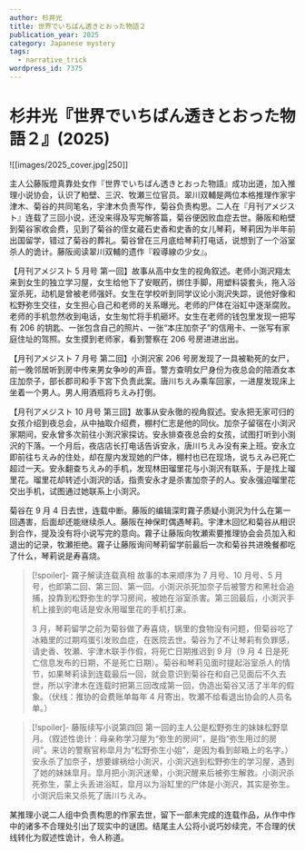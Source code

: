 ```yaml
---
author: 杉井光
title: 世界でいちばん透きとおった物語２
publication_year: 2025
category: Japanese mystery
tags:
  - narrative_trick
wordpress_id: 7375
---
```


# 杉井光『世界でいちばん透きとおった物語２』(2025)

![[images/2025_cover.jpg|250]]

主人公藤阪燈真靠处女作『世界でいちばん透きとおった物語』成功出道，加入推理小说协会，认识了粕壁、三沢、牧瀬三位官员。翠川双輔是两位本格推理作家宇津木、菊谷的共同笔名，宇津木负责写作，菊谷负责构思。二人在『月刊アメジスト』连载了三回小说，还没来得及写完解答篇，菊谷便因败血症去世。藤阪和粕壁到菊谷家收会费，见到了菊谷的侄女蔵石史香和史香的女儿琴莉，琴莉因为半年前出国留学，错过了菊谷的葬礼。菊谷曾在三月底给琴莉打电话，说想到了一个浴室杀人的诡计。藤阪阅读翠川双輔的遗作『殺導線の少女』。

【月刊アメジスト 5 月号 第一回】故事从高中女生的视角叙述。老师小渕沢翔太来到女生的独立学习屋，女生给他下了安眠药，绑住手脚，用塑料袋套头，拖入浴室杀死，动机是曾被老师强奸。女生在学校听到同学议论小渕沢失踪，说他好像和松野弥生交往，女生担心自己和老师的关系曝光。老师的尸体在浴缸中逐渐腐败。老师的手机忽然收到电话，女生匆忙将手机砸坏。女生在老师的钱包里发现一把写有 206 的钥匙、一张包含自己的照片、一张“本庄加奈子”的信用卡、一张写有家庭住址的驾照。女生摸到老师家，看到警察在 206 号房进进出出。

【月刊アメジスト 7 月号 第二回】小渕沢家 206 号房发现了一具被勒死的女尸，前一晚邻居听到房中传来男女争吵的声音。警方查明女尸身份为夜总会的陪酒女本庄加奈子，部长郡司和手下宮下负责此案。唐川ちえみ乘车回家，一进屋发现床上坐着一个男人。男人用酒瓶将ちえみ打倒。

【月刊アメジスト 10 月号 第三回】故事从安永徹的视角叙述。安永把无家可归的女孩介绍到夜总会，从中抽取介绍费，棚村仁志是他的同伙。加奈子留宿在小渕沢家期间，安永曾多次前往小渕沢家探访。安永排查夜总会的女孩，试图打听到小渕沢的下落。一个月后，夜店店长打电话告诉安永，唐川ちえみ没有来上班。安永立即前往ちえみ的住处，却在屋内发现她的尸体，棚村也已在现场，说ちえみ已死亡超过一天。安永翻查ちえみ的手机，发现林田瑠里花与小渕沢有联系，于是找上瑠里花。瑠里花却转述小渕沢的话，指责安永才是杀害加奈子的人。安永强迫瑠里花交出手机，试图通过她联系上小渕沢。

菊谷在 9 月 4 日去世，连载中断。藤阪的编辑深町霧子质疑小渕沢为什么在第一回遇害，后面却还能继续杀人。藤阪在神保町偶遇琴莉。宇津木回忆和菊谷从相识到合作，提及没有将小说写完的意向。霧子让藤阪向牧瀬索要推理协会会员加入和退出的记录，牧瀬拒绝。霧子让藤阪询问琴莉留学前最后一次和菊谷共进晚餐都吃了什么，琴莉说是寿喜烧。

> [!spoiler]- 霧子解读连载真相
> 故事的本来顺序为 7 月号、10 月号、5 月号，也即第二回、第三回、第一回。小渕沢杀死加奈子后被警方和黑社会追捕，投靠到松野弥生的学习房间，被她在浴室杀害。第三回最后，小渕沢手机上接到的电话是安永用瑠里花的手机打来。
> 
> 3 月，琴莉留学之前为菊谷做了寿喜烧，锅里的食物没有问题，但菊谷吃了冰箱里的过期鸡蛋引发败血症，在医院去世。菊谷为了不让琴莉有负罪感，请史香、牧瀬、宇津木联手作假，将死亡日期推迟到 9 月（9 月 4 日是死亡信息发布的日期，不是死亡日期）。菊谷和琴莉见面时提起浴室杀人的情节，如果琴莉读到连载最后一回，就会意识到菊谷在和自己见面后不久去世，所以宇津木在连载时把第三回改成第一回，伪造出菊谷又活了半年的假象。（伏线：推协的会费账单每年 4 月寄出，牧瀬不给看退出协会的人员名单。）

> [!spoiler]- 藤阪续写小说第四回
> 第一回的主人公是松野弥生的妹妹松野皐月。（叙述性诡计：母亲称学习屋为“弥生的房间”，是指“弥生用过的房间”。来访的警察官称皐月为“松野弥生小姐”，是因为看到邮箱上的名字。）安永杀了加奈子，想要嫁祸给小渕沢，小渕沢逃到松野弥生的学习屋，遇到了她的妹妹皐月。皐月把小渕沢迷晕，小渕沢醒来后被弥生解救。小渕沢杀死弥生，蒙上头丢进浴缸，皐月以为浴缸里的尸体是小渕沢，其实是弥生。小渕沢后来又杀死了唐川ちえみ。

某推理小说二人组中负责构思的作家去世，留下一部未完成的连载作品，从作中作中的诸多不合理处引出了现实中的谜团。结尾主人公将小说巧妙续完，不合理的伏线转化为叙述性诡计，令人称道。
